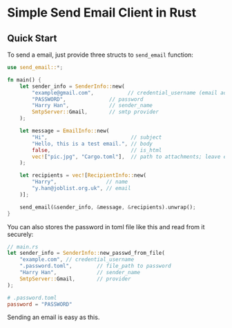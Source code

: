 # Simple Send Email Client in Rust

## Quick Start 

To send a email, just provide three structs to `send_email` function:

```rust 
use send_email::*;

fn main() {
    let sender_info = SenderInfo::new(
        "example@gmail.com",           // credential_username (email address)
        "PASSWORD",              // password
        "Harry Han",             // sender_name
        SmtpServer::Gmail,       // smtp provider
    );

    let message = EmailInfo::new(
        "Hi",                           // subject
        "Hello, this is a test email.", // body
        false,                          // is_html
        vec!["pic.jpg", "Cargo.toml"],  // path to attachments; leave empty if no attachment
    );

    let recipients = vec![RecipientInfo::new(
        "Harry",                // name
        "y.han@joblist.org.uk", // email
    )];

    send_email(&sender_info, &message, &recipients).unwrap();
}
```

You can also stores the password in toml file like this and read from it securely: 

```rust
// main.rs
let sender_info = SenderInfo::new_passwd_from_file(
    "example.com", // credential_username
    ".password.toml",        // file_path to password
    "Harry Han",             // sender_name
    SmtpServer::Gmail,       // provider
);
```

```toml
# .password.toml
password = "PASSWORD"
```
Sending an email is easy as this. 
